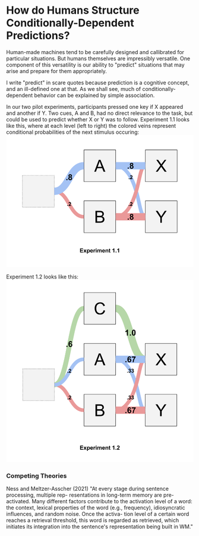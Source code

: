 # How do Humans Structure Conditionally-Dependent Predictions?
Human-made machines tend to be carefully designed and callibrated for particular situations. But humans themselves are impressibly versatile. One component of this versatility is our ability to "predict" situations that may arise and prepare for them appropriately.

I write "predict" in scare quotes because prediction is a cognitive concept, and an ill-defined one at that. As we shall see, much of conditionally-dependent behavior can be explained by simple association. 

In our two pilot experiments, participants pressed one key if X appeared and another if Y. Two cues, A and B, had no direct relevance to the task, but could be used to predict whether X or Y was to follow.
Experiment 1.1 looks like this, where at each level (left to right) the colored veins represent conditional probabilities of the next stimulus occuring:
![Exp 1.1](figures/exp_1.1_vasculature.png)

Experiment 1.2 looks like this:
![Exp 1.2](figures/exp_1.2_vasculature.png)

### Competing Theories

Ness and Meltzer-Asscher (2021)
"At every stage during sentence processing, multiple rep- resentations in long-term memory are pre-activated. Many different factors contribute to the activation level of a word: the context, lexical properties of the word (e.g., frequency), idiosyncratic influences, and random noise. Once the activa- tion level of a certain word reaches a retrieval threshold, this word is regarded as retrieved, which initiates its integration into the sentence's representation being built in WM." 

### 
